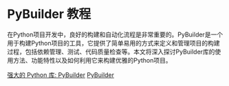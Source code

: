 # PyBuilder 教程

<show-structure depth="2"/>

在Python项目开发中，良好的构建和自动化流程是非常重要的。PyBuilder是一个用于构建Python项目的工具，它提供了简单易用的方式来定义和管理项目的构建过程，包括依赖管理、测试、代码质量检查等。本文将深入探讨PyBuilder库的使用方法、功能特性以及如何利用它来构建优雅的Python项目。


<seealso>
<category ref="ref_docs">
    <a href="https://mp.weixin.qq.com/s/ZVojCOZ-C3gjrFCrWmuKpA">强大的 Python 库: PyBuilder</a>
</category>
<category ref="ref_github">
    <a href="https://github.com/pybuilder/pybuilder">PyBuilder</a>
</category>
<category ref="ref_issues"></category>
<category ref="ref_hf"></category>
<category ref="ref_ms"></category>
</seealso>